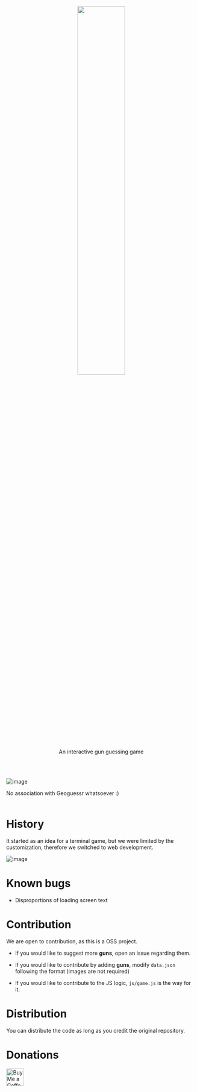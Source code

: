 <div align="center">
<img src="https://cdn.discordapp.com/attachments/945308137932599348/1051075772477091840/logo.png" style="width:50%;">


An interactive gun guessing game
</div>
<br><br>

![image](https://user-images.githubusercontent.com/69168154/206849233-f75a293d-a6dc-434e-90b5-8187f4f4bb58.png)

No association with Geoguessr whatsoever :)
<br>
<br>
# History
It started as an idea for a terminal game, but we were limited by the customization, therefore we switched to web development.

![image](https://user-images.githubusercontent.com/69168154/206849309-a359da56-cc58-44d3-bdf2-8bde63edc921.png)

# Known bugs
- Disproportions of loading screen text

# Contribution
We are open to contribution, as this is a OSS project.

- If you would like to suggest more **guns**, open an issue regarding them.

- If you would like to contribute by adding **guns**, modify `data.json` following the format (images are not required)

- If you would like to contribute to the JS logic, `js/game.js` is the way for it.

# Distribution
You can distribute the code as long as you credit the original repository.

# Donations
<a href='https://ko-fi.com/facedev' target='_blank'><img height='35' style='border:0px;height:46px;' src='https://az743702.vo.msecnd.net/cdn/kofi3.png?v=0' border='0' alt='Buy Me a Coffee' />